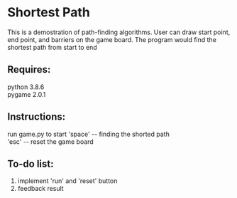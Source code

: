 # Shortest Path

This is a demostration of path-finding algorithms. User can draw start point, end point, and barriers on the game board.  The program would find the shortest path from start to end

## Requires:  
python 3.8.6  
pygame 2.0.1  
  
## Instructions:  
run game.py to start
'space' -- finding the shorted path  
'esc' -- reset the game board  

## To-do list:  
1. implement 'run' and 'reset' button
2. feedback result